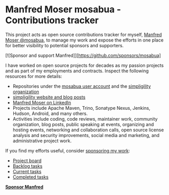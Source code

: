 # Manfred Moser mosabua - Contributions tracker

This project acts as open source contributions tracker for myself, [Manfred
Moser @mosabua](https://github.com/mosabua), to manage my work and expose the
efforts in one place for better visibility to potential sponsors and supporters.

[![Sponsor and support Manfred]][https://github.com/sponsors/mosabua]

I have worked on open source projects for decades as my passion projects and as
part of my employments and contracts. Inspect the following resources for more
details:

* Repositories under the [mosabua user
  account](https://github.com/mosabua?tab=repositories) and the [simpligility
  organization](https://github.com/simpligility)
* [simpligility website and blog posts](https://simpligility.ca/)
* [Manfred Moser on LinkedIn](https://www.linkedin.com/in/manfredmoser/)
* Projects include Apache Maven, Trino, Sonatype Nexus, Jenkins, Hudson,
  Android, and many others.
* Activities include coding, code reviews, maintainer work, community
  organization, blog posts, public speaking at events, organizing and hosting
  events, networking and collaboration calls, open source license analysis and
  security improvements, social media and marketing, and administrative project
  work.

If you find my efforts useful, consider [sponsoring my
work](https://github.com/sponsors/mosabua):

* [Project board](https://github.com/orgs/simpligility/projects/1/views/1)
* [Backlog tasks](https://github.com/orgs/simpligility/projects/1/views/8)
* [Current tasks](https://github.com/orgs/simpligility/projects/1/views/5)
* [Completed tasks](https://github.com/orgs/simpligility/projects/1/views/7)

[**Sponsor Manfred**](https://github.com/sponsors/mosabua)
